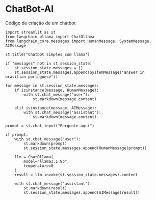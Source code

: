 # ChatBot-AI
Código de criação de um chatbot

    import streamlit as st
    from langchain_ollama import ChatOllama
    from langchain_core.messages import HumanMessage, SystemMessage, AIMessage

    st.title("Chatbot simples com llama")

    if "messages" not in st.session_state:
        st.session_state.messages = []
        st.session_state.messages.append(SystemMessage("answer in brasilian portuguese"))

    for message in st.session_state.messages:
        if isinstance(message, HumanMessage):
            with st.chat_message("user"):
                st.markdown(message.content)
                
        elif isinstance(message, AIMessage):
            with st.chat_message("assistant"):
                st.markdown(message.content)

    prompt = st.chat_input("Pergunte aqui")

    if prompt:
        with st.chat_message("user"):
            st.markdown(prompt)
            st.session_state.messages.append(HumanMessage(prompt))

        llm = ChatOllama(
            model="llama3.1:8b",
            temperature=0
        )
        result = llm.invoke(st.session_state.messages).content

        with st.chat_message("assistant"):
            st.markdown(result)
            st.session_state.messages.append(AIMessage(result))
